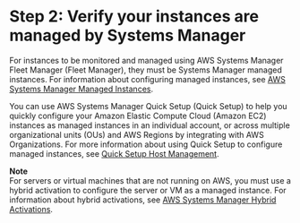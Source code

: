 # Step 2: Verify your instances are managed by Systems Manager<a name="fleet-setup-instances"></a>

For instances to be monitored and managed using AWS Systems Manager Fleet Manager \(Fleet Manager\), they must be Systems Manager managed instances\. For information about configuring managed instances, see [AWS Systems Manager Managed Instances](managed_instances.md)\.

You can use AWS Systems Manager Quick Setup \(Quick Setup\) to help you quickly configure your Amazon Elastic Compute Cloud \(Amazon EC2\) instances as managed instances in an individual account, or across multiple organizational units \(OUs\) and AWS Regions by integrating with AWS Organizations\. For more information about using Quick Setup to configure managed instances, see [Quick Setup Host Management](quick-setup-host-management.md)\.

**Note**  
For servers or virtual machines that are not running on AWS, you must use a hybrid activation to configure the server or VM as a managed instance\. For information about hybrid activations, see [AWS Systems Manager Hybrid Activations](activations.md)\.